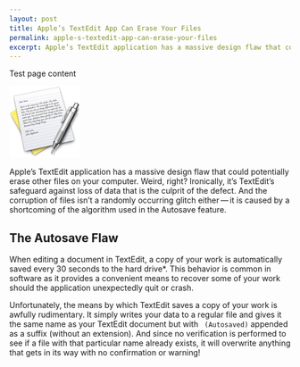 ```yaml
---
layout: post
title: Apple’s TextEdit App Can Erase Your Files
permalink: apple-s-textedit-app-can-erase-your-files
excerpt: Apple’s TextEdit application has a massive design flaw that could potentially erase other files on your computer. Weird, right? Ironically, it’s TextEdit’s safeguard against loss of data that is the culprit of the defect. And the corruption of files isn’t a randomly occurring glitch either — it is caused by a shortcoming of the algorithm used in the Autosave feature.
---
```


Test page content

![Icon of the TextEdit Application](/assets/img/posts/TextEdit-Icon.png)

Apple’s TextEdit application has a massive design flaw that could potentially erase other files on your computer. Weird, right? Ironically, it’s TextEdit’s safeguard against loss of data that is the culprit of the defect. And the corruption of files isn’t a randomly occurring glitch either — it is caused by a shortcoming of the algorithm used in the Autosave feature.

## The Autosave Flaw
When editing a document in TextEdit, a copy of your work is automatically saved every 30 seconds to the hard drive*. This behavior is common in software as it provides a convenient means to recover some of your work should the application unexpectedly quit or crash.

Unfortunately, the means by which TextEdit saves a copy of your work is awfully rudimentary. It simply writes your data to a regular file and gives it the same name as your TextEdit document but with ` (Autosaved)` appended as a suffix (without an extension). And since no verification is performed to see if a file with that particular name already exists, it will overwrite anything that gets in its way with no confirmation or warning!
